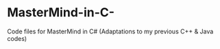 # MasterMind-in-C-
Code files for MasterMind in C# (Adaptations to my previous C++ &amp; Java codes)
